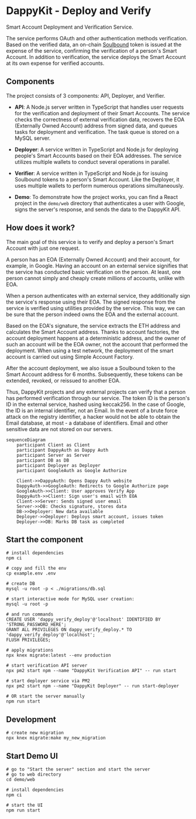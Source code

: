 # DappyKit - Deploy and Verify

Smart Account Deployment and Verification Service.

The service performs OAuth and other authentication methods verification. Based on the verified data, an on-chain [Soulbound](https://github.com/DappyKit/contracts/blob/master/contracts/UserVerification.sol) token is issued at the expense of the service, confirming the verification of a person's Smart Account. In addition to verification, the service deploys the Smart Account at its own expense for verified accounts.

## Components

The project consists of 3 components: API, Deployer, and Verifier.

- **API**: A Node.js server written in TypeScript that handles user requests for the verification and deployment of their Smart Accounts. The service checks the correctness of external verification data, recovers the EOA (Externally Owned Account) address from signed data, and queues tasks for deployment and verification. The task queue is stored on a MySQL server.

- **Deployer**: A service written in TypeScript and Node.js for deploying people's Smart Accounts based on their EOA addresses. The service utilizes multiple wallets to conduct several operations in parallel.

- **Verifier**: A service written in TypeScript and Node.js for issuing Soulbound tokens to a person's Smart Account. Like the Deployer, it uses multiple wallets to perform numerous operations simultaneously.

- **Demo**: To demonstrate how the project works, you can find a React project in the `demo/web` directory that authenticates a user with Google, signs the server's response, and sends the data to the DappyKit API.


## How does it work?

The main goal of this service is to verify and deploy a person's Smart Account with just one request.

A person has an EOA (Externally Owned Account) and their account, for example, in Google. Having an account on an external service signifies that the service has conducted basic verification on the person. At least, one person cannot simply and cheaply create millions of accounts, unlike with EOA.

When a person authenticates with an external service, they additionally sign the service's response using their EOA. The signed response from the service is verified using utilities provided by the service. This way, we can be sure that the person indeed owns the EOA and the external account.

Based on the EOA's signature, the service extracts the ETH address and calculates the Smart Account address. Thanks to account factories, the account deployment happens at a deterministic address, and the owner of such an account will be the EOA owner, not the account that performed the deployment. When using a test network, the deployment of the smart account is carried out using Simple Account Factory.

After the account deployment, we also issue a Soulbound token to the Smart Account address for 6 months. Subsequently, these tokens can be extended, revoked, or reissued to another EOA.

Thus, DappyKit projects and any external projects can verify that a person has performed verification through our service.
The token ID is the person's ID in the external service, hashed using keccak256. In the case of Google, the ID is an internal identifier, not an Email. In the event of a brute force attack on the registry identifier, a hacker would not be able to obtain the Email database, at most - a database of identifiers.
Email and other sensitive data are not stored on our servers.

```mermaid
sequenceDiagram
    participant Client as Client
    participant DappyAuth as Dappy Auth
    participant Server as Server
    participant DB as DB
    participant Deployer as Deployer
    participant GoogleAuth as Google Authorize

    Client->>DappyAuth: Opens Dappy Auth website
    DappyAuth->>GoogleAuth: Redirects to Google Authorize page
    GoogleAuth->>Client: User approves Verify App
    DappyAuth->>Client: Sign user's email with EOA
    Client->>Server: Sends signed user email
    Server->>DB: Checks signature, stores data
    DB->>Deployer: New data available
    Deployer->>Deployer: Deploys smart account, issues token
    Deployer->>DB: Marks DB task as completed

```

## Start the component

```shell
# install dependencies
npm ci

# copy and fill the env
cp example.env .env

# create DB
mysql -u root -p < ./migrations/db.sql

# start interactive mode for MySQL user creation:
mysql -u root -p

# and run commands
CREATE USER 'dappy_verify_deploy'@'localhost' IDENTIFIED BY 'STRONG_PASSWORD_HERE';
GRANT ALL PRIVILEGES ON dappy_verify_deploy.* TO 'dappy_verify_deploy'@'localhost';
FLUSH PRIVILEGES;

# apply migrations
npx knex migrate:latest --env production

# start verification API server
npx pm2 start npm --name "DappyKit Verification API" -- run start

# start deployer service via PM2
npx pm2 start npm --name "DappyKit Deployer" -- run start-deployer

# OR start the server manually
npm run start
```

## Development

```shell
# create new migration
npx knex migrate:make my_new_migration
```

## Start Demo UI

```shell
# go to "Start the server" section and start the server
# go to web directory
cd demo/web

# install dependencies
npm ci

# start the UI
npm run start
```
